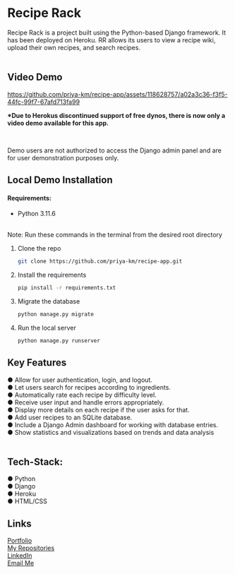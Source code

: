 # Recipe Rack

<p>Recipe Rack is a project built using the Python-based Django framework. It has been deployed on Heroku. RR allows its users to view a recipe wiki, upload their own recipes, and search recipes.<br>
<br>
<h2>Video Demo</h2>


https://github.com/priya-km/recipe-app/assets/118628757/a02a3c36-f3f5-44fc-99f7-67afd713fa99

<p><b>*Due to Herokus discontinued support of free dynos, there is now only a video demo available for this app.</b></p>
<br>
<p>Demo users are not authorized to access the Django admin panel and are for user demonstration purposes only.</p>

## Local Demo Installation
#### Requirements:
- Python 3.11.6
<br>
Note: Run these commands in the terminal from the desired root directory

1. Clone the repo
   ```sh
   git clone https://github.com/priya-km/recipe-app.git
   ```
2. Install the requirements
   ```sh
   pip install -r requirements.txt
   ```
3. Migrate the database
   ```sh
   python manage.py migrate
   ```
3. Run the local server
   ```sh
   python manage.py runserver
   ```
<h2>Key Features</h2>
● Allow for user authentication, login, and logout.<br>
● Let users search for recipes according to ingredients.<br>
● Automatically rate each recipe by difficulty level.<br>
● Receive user input and handle errors appropriately.<br>
● Display more details on each recipe if the user asks for that.<br>
● Add user recipes to an SQLite database.<br>
● Include a Django Admin dashboard for working with database entries.<br>
● Show statistics and visualizations based on trends and data analysis<br>
<br>

## Tech-Stack:
● Python<br>
● Django<br>
● Heroku<br>
● HTML/CSS<br>


<h2>Links</h2>

[Portfolio](https://priya-km.github.io/portfolio "Portfolio")
<br>
[My Repositories](https://github.com/priya-km?tab=repositories "My Repositories")<br>
[LinkedIn](https://www.linkedin.com/in/priyamaharban/ "LinkedIn")<br>
[Email Me](mailto:priyakmaharban@gmail.com?subject=Hi% "Hi!")

